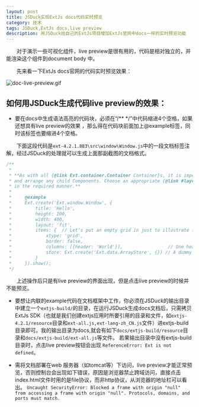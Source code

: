 ```yaml
---
layout: post
title: JSDuck实现ExtJs docs代码实时预览
category: 技术
tags: JSDuck,ExtJs docs,live preview
description: 用JSDuck给自己的ExtJs项目增加ExtJs官网中docs一样的实时预览功能
---
```


　　对于演示一些可视化组件，live preview是很有用的，代码是相对独立的，并能渲染这个组件到document body 中。

　　先来看一下ExtJs docs官网的代码实时预览效果：

![doc-live-preview.gif](http://sandbox.runjs.cn/uploads/rs/404/h6qnek27/doc-live-preview.gif)

## 如何用JSDuck生成代码live preview的效果：

- 要在docs中生成语法高亮的代码块，必须在“/**  */”中代码缩进4个空格，如果还想具有live preview的效果 ，那么得在代码块前面加上@example标签，同时该标签也要缩进4个空格。
  
　　下面这段代码是`ext-4.2.1.883\src\window\Window.js`中的一段文档标签注解，经过JSDuck的处理就可以生成上面那副截图的文档格式。

```javascript
/**
 * 
 * **As with all {@link Ext.container.Container Container}s, it is important to consider how you want the Window to size
 * and arrange any child Components. Choose an appropriate {@link #layout} configuration which lays out child Components
 * in the required manner.**
 *
 *     @example  
 *     Ext.create('Ext.window.Window', {  
 *         title: 'Hello',  
 *         height: 200,  
 *         width: 400,  
 *         layout: 'fit',
 *         items: {  // Let's put an empty grid in just to illustrate fit layout
 *             xtype: 'grid',
 *             border: false,
 *             columns: [{header: 'World'}],                 // One header just for show. There's no data,
 *             store: Ext.create('Ext.data.ArrayStore', {}) // A dummy empty data store
 *         }
 *     }).show();
 */
```

　　上述操作后只是有live preview的界面出现，但是点击live preview的时候并不能预览。

- 要想让内联的example代码在文档框架中工作，你必须在JSDuck的输出目录中建立一个`extjs-build/`的目录，在运行JSDuck生成docs文档后，只需拷贝ExtJs SDK（也就是我们创建extjs应用时所要引用的目录和文件，如`extjs-4.2.1/resource`目录和`ext-all.js,ext-lang-zh_CN.js`文件）进extjs-build目录即可。我的输出目录为docs,就会有如下`docs/extjs-build/resource`目录和`docs/extjs-build/ext-all.js`等文件。
若果输出目录中没有extjs-build目录时，点击live preview按钮会出现 `ReferenceError: Ext is not defined`。

- 需将文档部署在web 服务器（如tomcat等）下访问，live preview才能正常预览，否则控制台会出现如下错误，原因是浏览器禁止跨域访问，直接点击index.html文件时用的是file协议，而非http协议，从浏览器的地址栏可以看出。
`Uncaught SecurityError: Blocked a frame with origin "null" from accessing a frame with origin "null". Protocols, domains, and ports must match.`
